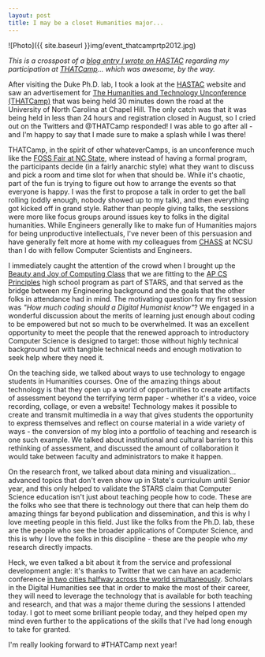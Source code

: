 ```yaml
---
layout: post
title: I may be a closet Humanities major...
---
```


![Photo]({{ site.baseurl }}img/event_thatcamprtp2012.jpg)

*This is a crosspost of a <a href="http://hastac.org/blogs/isharacomix/2012/09/15/i-may-be-closet-humanities-major">blog entry I wrote on HASTAC</a> regarding my participation at <a href="http://thatcamp.org">THATCamp</a>... which was awesome, by the way.*

After visiting the Duke Ph.D. lab, I took a look at the <a href="http://hastac.org">HASTAC</a> website and saw an advertisement for <a href="http://rtp2012.thatcamp.org">The Humanities and Technology Unconference (THATCamp)</a> that was being held 30 minutes down the road at the University of North Carolina at Chapel Hill. The only catch was that it was being held in less than 24 hours and registration closed in August, so <a>I cried out on the Twitters</a> and @THATCamp responded! I was able to go after all - and I'm happy to say that I made sure to make a splash while I was there!

THATCamp, in the spirit of other whateverCamps, is an unconference much like the <a href="https://opensource.ncsu.edu/FossFair2012">FOSS Fair at NC State</a>, where instead of having a formal program, the participants decide (in a fairly anarchic style) what they want to discuss and pick a room and time slot for when that should be. While it's chaotic, part of the fun is trying to figure out how to arrange the events so that everyone is happy. I was the first to propose a talk in order to get the ball rolling (oddly enough, nobody showed up to my talk), and then everything got kicked off in grand style. Rather than people giving talks, the sessions were more like focus groups around issues key to folks in the digital humanities. While Engineers generally like to make fun of Humanities majors for being unproductive intellectuals, I've never been of this persuasion and have generally felt more at home with my colleagues from <a href="http://chass.ncsu.edu/">CHASS</a> at NCSU than I do with fellow Computer Scientists and Engineers.

I immediately caught the attention of the crowd when I brought up the <a href="http://bjc.berkeley.edu/">Beauty and Joy of Computing Class</a> that we are fitting to the <a href="http://isharacomix.org/2012/09/10/oh-my-gosh-its-full-of-stars">AP CS Principles</a> high school program as part of STARS, and that served as the bridge between my Engineering background and the goals that the other folks in attendance had in mind. The motivating question for my first session was <em>"How much coding should a Digital Humanist know"</em>? We engaged in a wonderful discussion about the merits of learning just enough about coding to be empowered but not so much to be overwhelmed. It was an excellent opportunity to meet the people that the renewed approach to introductory Computer Science is designed to target: those without highly technical background but with tangible technical needs and enough motivation to seek help where they need it.

On the teaching side, we talked about ways to use technology to engage students in Humanities courses. One of the amazing things about technology is that they open up a world of opportunities to create artifacts of assessment beyond the terrifying term paper - whether it's a video, voice recording, collage, or even a website! Technology makes it possible to create and transmit multimedia in a way that gives students the opportunity to express themselves and reflect on course material in a wide variety of ways - the conversion of my blog into a portfolio of teaching and research is one such example. We talked about institutional and cultural barriers to this rethinking of assessment, and discussed the amount of collaboration it would take between faculty and administrators to make it happen.

On the research front, we talked about data mining and visualization... advanced topics that don't even show up in State's curriculum until Senior year, and this only helped to validate the STARS claim that Computer Science education isn't just about teaching people how to code. These are the folks who see that there is technology out there that can help them do amazing things far beyond publication and dissemination, and this is why I love meeting people in this field. Just like the folks from the Ph.D. lab, these are the people who see the broader applications of Computer Science, and this is why I love the folks in this discipline - these are the people who <em>my</em> research directly impacts.

Heck, we even talked a bit about it from the service and professional development angle: it's thanks to Twitter that we can have an academic conference <a href="http://pleconf.org/">in two cities halfway across the world simultaneously</a>. Scholars in the Digital Humanities see that in order to make the most of their career, they will need to leverage the technology that is available for both teaching and research, and that was a major theme during the sessions I attended today.  I got to meet some brilliant people today, and they helped open my mind even further to the applications of the skills that I've had long enough to take for granted.

I'm really looking forward to #THATCamp next year!
